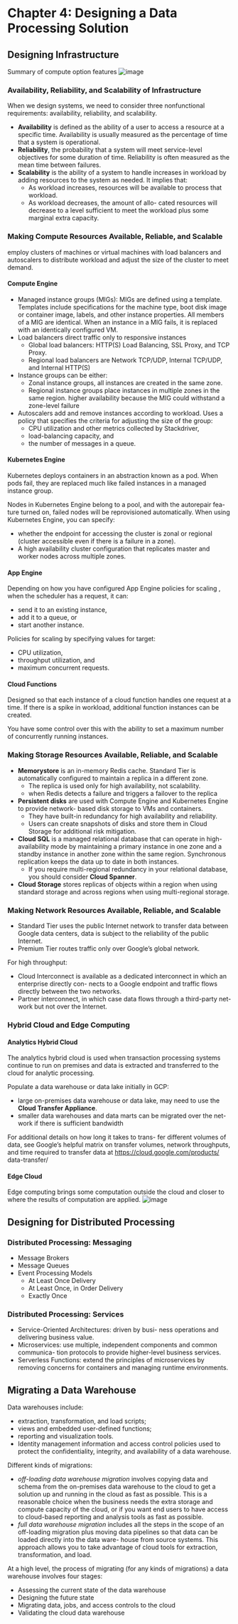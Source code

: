 # Chapter 4: Designing a Data Processing Solution

## Designing Infrastructure

Summary of compute option features
![image](https://user-images.githubusercontent.com/1645304/135768028-ed245a0a-d201-401b-8612-e6355fb7c4f0.png)

### Availability, Reliability, and Scalability of Infrastructure
When we design systems, we need to consider three nonfunctional requirements: availability, reliability, and scalability.
- **Availability** is defined as the ability of a user to access a resource at a specific time. Availability is usually measured as the percentage of time that a system is operational.
- **Reliability**, the probability that a system will meet service-level objectives for some duration of time. Reliability is often measured as the mean time between failures.
- **Scalability** is the ability of a system to handle increases in workload by adding resources to the system as needed. It implies that:
  - As workload increases, resources will be available to process that workload.
  - As workload decreases, the amount of allo- cated resources will decrease to a level sufficient to meet the workload plus some marginal extra capacity.

### Making Compute Resources Available, Reliable, and Scalable
employ clusters of machines or virtual machines with load balancers and autoscalers to distribute workload and adjust the size of the cluster to meet demand.

#### Compute Engine
- Managed instance groups (MIGs): MIGs are defined using a template. Templates include specifications for the machine type, boot disk image or container image, labels, and other instance properties. All members of a MIG are identical. When an instance in a MIG fails, it is replaced with an identically configured VM.
- Load balancers direct traffic only to responsive instances
  - Global load balancers: HTTP(S) Load Balancing, SSL Proxy, and TCP Proxy.
  - Regional load balancers are Network TCP/UDP, Internal TCP/UDP, and Internal HTTP(S)
- Instance groups can be either:
  - Zonal instance groups, all instances are created in the same zone.
  - Regional instance groups place instances in multiple zones in the same region. higher availability because the MIG could withstand a zone-level failure
- Autoscalers add and remove instances according to workload. Uses a policy that specifies the criteria for adjusting the size of the group:
  - CPU utilization and other metrics collected by Stackdriver,
  - load-balancing capacity, and
  - the number of messages in a queue.

#### Kubernetes Engine
Kubernetes deploys containers in an abstraction known as a pod. When pods fail, they are replaced much like failed instances in a managed instance group.

Nodes in Kubernetes Engine belong to a pool, and with the autorepair fea- ture turned on, failed nodes will be reprovisioned automatically.
When using Kubernetes Engine, you can specify:
- whether the endpoint for accessing the cluster is zonal or regional (cluster accessible even if there is a failure in a zone).
- A high availability cluster configuration that replicates master and worker nodes across multiple zones.

#### App Engine
Depending on how you have configured App Engine policies for scaling , when the scheduler has a request, it can:
- send it to an existing instance,
- add it to a queue, or
- start another instance.

Policies for scaling by specifying values for target:
- CPU utilization,
- throughput utilization, and
- maximum concurrent requests.


#### Cloud Functions
Designed so that each instance of a cloud function handles one request at a time. If there is a spike in workload, additional function instances can be created.

You have some control over this with the ability to set a maximum number of concurrently running instances.

### Making Storage Resources Available, Reliable, and Scalable

- **Memorystore** is an in-memory Redis cache. Standard Tier is automatically configured to maintain a replica in a different zone.
  - The replica is used only for high availability, not scalability.
  - when Redis detects a failure and triggers a failover to the replica
- **Persistent disks** are used with Compute Engine and Kubernetes Engine to provide network- based disk storage to VMs and containers.
  - They have built-in redundancy for high availability and reliability.
  - Users can create snapshots of disks and store them in Cloud Storage for additional risk mitigation.
- **Cloud SQL** is a managed relational database that can operate in high-availability mode by maintaining a primary instance in one zone and a standby instance in another zone within the same region. Synchronous replication keeps the data up to date in both instances.
  - If you require multi-regional redundancy in your relational database, you should consider **Cloud Spanner**.
- **Cloud Storage** stores replicas of objects within a region when using standard storage and across regions when using multi-regional storage.

### Making Network Resources Available, Reliable, and Scalable
- Standard Tier uses the public Internet network to transfer data between Google data centers, data is subject to the reliability of the public Internet.
- Premium Tier routes traffic only over Google’s global network.

For high throughput:
- Cloud Interconnect is available as a dedicated interconnect in which an enterprise directly con- nects to a Google endpoint and traffic flows directly between the two networks.
- Partner interconnect, in which case data flows through a third-party net- work but not over the Internet.

### Hybrid Cloud and Edge Computing

#### Analytics Hybrid Cloud
The analytics hybrid cloud is used when transaction processing systems continue to run on premises and data is extracted and transferred to the cloud for analytic processing.

Populate a data warehouse or data lake initially in GCP:
- large on-premises data warehouse or data lake, may need to use the **Cloud Transfer Appliance**.
- smaller data warehouses and data marts can be migrated over the net- work if there is sufficient bandwidth


For additional details on how long it takes to trans- fer different volumes of data, see Google’s helpful matrix on transfer volumes, network throughputs, and time required to transfer data at https://cloud.google.com/products/ data-transfer/

#### Edge Cloud
Edge computing brings some computation outside the cloud and closer to where the results of computation are applied.
![image](https://user-images.githubusercontent.com/1645304/135769725-435acf47-5b65-4644-a6a6-2387c71af613.png)

## Designing for Distributed Processing

### Distributed Processing: Messaging
- Message Brokers
- Message Queues
- Event Processing Models
  - At Least Once Delivery
  - At Least Once, in Order Delivery
  - Exactly Once

### Distributed Processing: Services
- Service-Oriented Architectures: driven by busi- ness operations and delivering business value.
- Microservices: use multiple, independent components and common communica- tion protocols to provide higher-level business services.
- Serverless Functions: extend the principles of microservices by removing concerns for containers and managing runtime environments.

## Migrating a Data Warehouse
Data warehouses include:
- extraction, transformation, and load scripts;
- views and embedded user-defined functions;
- reporting and visualization tools.
- Identity management information and access control policies used to protect the confidentiality, integrity, and availability of a data warehouse.

Different kinds of migrations:
- *off-loading data warehouse migration* involves copying data and schema from the on-premises data warehouse to the cloud to get a solution up and running in the cloud as fast as possible. This is a reasonable choice when the business needs the extra storage and compute capacity of the cloud, or if you want end users to have access to cloud-based reporting and analysis tools as fast as possible.
- *full data warehouse migration* includes all the steps in the scope of an off-loading migration plus moving data pipelines so that data can be loaded directly into the data ware- house from source systems. This approach allows you to take advantage of cloud tools for extraction, transformation, and load.

At a high level, the process of migrating (for any kinds of migrations) a data warehouse involves four stages:
- Assessing the current state of the data warehouse
- Designing the future state
- Migrating data, jobs, and access controls to the cloud
- Validating the cloud data warehouse
